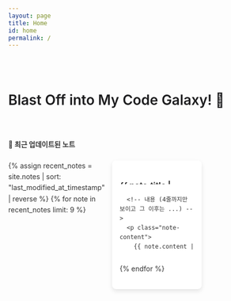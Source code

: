 ```yaml
---
layout: page
title: Home
id: home
permalink: /
---
```


<div class="welcome-card">
  <h1>Blast Off into My Code Galaxy! 🚀</h1>
</div>

<strong>📌 최근 업데이트된 노트</strong>

<div class="recent-notes">
  {% assign recent_notes = site.notes | sort: "last_modified_at_timestamp" | reverse %}
  {% for note in recent_notes limit: 9 %}
    <div class="note-card">
      <!-- 제목 -->
      <h2 class="note-title">
        <a href="{{ site.baseurl }}{{ note.url }}">{{ note.title | truncatewords: 18, "..." }}</a>
      </h2>

      <!-- 내용 (4줄까지만 보이고 그 이후는 ...) -->
      <p class="note-content">
        {{ note.content | strip_html | truncatewords: 40, "..." }}
      </p>

      <!-- 작성 날짜 -->
      <p class="note-date">
        📅  {{ note.last_modified_at | date: "%Y-%m-%d" }}
      </p>

      <!-- 태그 -->
      {% if note.tag %}
        <div class="note-tags">
          {% for tag in note.tag %}
            <span class="tag">{{ tag }}</span>
          {% endfor %}
        </div>
      {% endif %}
    </div>

{% endfor %}

</div>

<style>
  /* 기본 스타일 */
  body {
    font-family: 'Inter', sans-serif;
    background-color: #fdfdfd;
    color: #333;
    line-height: 1.6;
    padding: 20px;
  }

  /* 웰컴 카드 - 애플 스타일 */
.welcome-card {
  padding: 2em 0em;
  text-align: left;
  margin-bottom: 20px;
  max-width: 800px; /* 카드 크기 제한 */
  transition: transform 0.2s ease-in-out;
}

.welcome-card:hover {
  transform: scale(1.02); /* 살짝 확대 효과 */
}

/* 웰컴 카드 제목 */
.welcome-card h1 {
  font-size: 2em;
  font-weight: 600;
  color: #1d1d1f; /* 애플 스타일의 다크 그레이 */
  margin-bottom: 8px;
}

/* 웰컴 카드 내용 */
.welcome-card p {
  font-size: 1.1em;
  color: #4a4a4a; /* 차분한 다크 그레이 */
  line-height: 1.6;
  font-weight: 400;
}

  /* 최근 노트 리스트 */
.recent-notes {
  margin-top: 20px;
  display: grid;
  grid-template-columns: repeat(3, 1fr); /* 한 줄에 3개 */
  gap: 15px;
  justify-content: center;
}

/* 카드 스타일 */
.note-card {
  background: #ffffff;
  border-radius: 8px;
  box-shadow: 0px 4px 8px rgba(0, 0, 0, 0.1);
  padding: 15px;
  transition: transform 0.2s ease-in-out;
  display: flex;
  flex-direction: column;
  height: 230px; /* 높이 고정 */
}

.note-card:hover {
  transform: scale(1.03);
}

/* 제목 스타일 */
.note-title {
  font-size: 1.2em;
  font-weight: bold;
  margin-bottom: 8px;
  overflow: hidden;
  text-overflow: ellipsis;
  display: -webkit-box;
  -webkit-line-clamp: 2;  /* 2줄로 제한 */
  -webkit-box-orient: vertical;
}

.note-title a {
  text-decoration: none;
  color: #333;
}

.note-title a:hover {
  color: #007bff;
}

/* 내용 스타일 */
.note-content {
  font-size: 0.9em;
  color: #555;
  line-height: 1.5;
  max-height: 4.5em;
  overflow: hidden;
  display: -webkit-box;
  -webkit-line-clamp: 3;
  -webkit-box-orient: vertical;
  text-overflow: ellipsis;
  flex-grow: 1; /* 남는 공간 차지 */
}

/* 날짜 스타일 (하단 고정) */
.note-date {
  font-size: 0.8em;
  color: #888;
  display: flex;
  align-items: center;
  justify-content: flex-start;
  margin-top: auto;
}

/* 날짜 아이콘 */
.note-date-icon {
  font-size: 0.9em; /* 아이콘 크기 살짝 줄임 */
  margin-right: 5px;
}

/* 태그 스타일 */
.note-tags {
  margin-top: 8px;
}

.tag {
  display: inline-block;
  background: #007bff;
  color: #fff;
  padding: 4px 8px;
  font-size: 0.7em;
  border-radius: 5px;
  margin-right: 4px;
}
</style>
